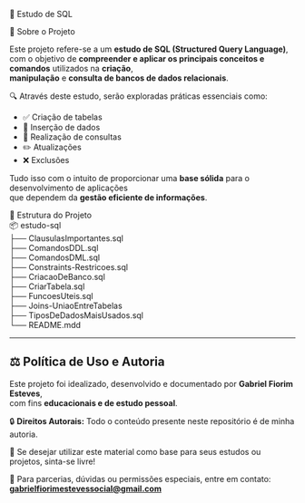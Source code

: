 📘 Estudo de SQL

🧠 Sobre o Projeto

Este projeto refere-se a um **estudo de SQL (Structured Query Language)**,  
com o objetivo de **compreender e aplicar os principais conceitos e comandos** utilizados na **criação**,  
**manipulação** e **consulta de bancos de dados relacionais**.

🔍 Através deste estudo, serão exploradas práticas essenciais como:

- ✅ Criação de tabelas  
- 📝 Inserção de dados  
- 🔎 Realização de consultas  
- ✏️ Atualizações  
- ❌ Exclusões  

Tudo isso com o intuito de proporcionar uma **base sólida** para o desenvolvimento de aplicações  
que dependem da **gestão eficiente de informações**.

📂 Estrutura do Projeto <br>
📦 estudo-sql<br>
├── ClausulasImportantes.sql <br>
├── ComandosDDL.sql <br>
├── ComandosDML.sql <br>
├── Constraints-Restricoes.sql <br>
├── CriacaoDeBanco.sql <br>
├── CriarTabela.sql <br> 
├── FuncoesUteis.sql <br>
├── Joins-UniaoEntreTabelas <br>
├── TiposDeDadosMaisUsados.sql<br>
└── README.mdd

---

## ⚖️ Política de Uso e Autoria

Este projeto foi idealizado, desenvolvido e documentado por **Gabriel Fiorim Esteves**,  
com fins **educacionais e de estudo pessoal**.

🔒 **Direitos Autorais:**
Todo o conteúdo presente neste repositório é de minha autoria.  

🤝 Se desejar utilizar este material como base para seus estudos ou projetos, sinta-se livre!

📩 Para parcerias, dúvidas ou permissões especiais, entre em contato: **gabrielfiorimestevessocial@gmail.com**

